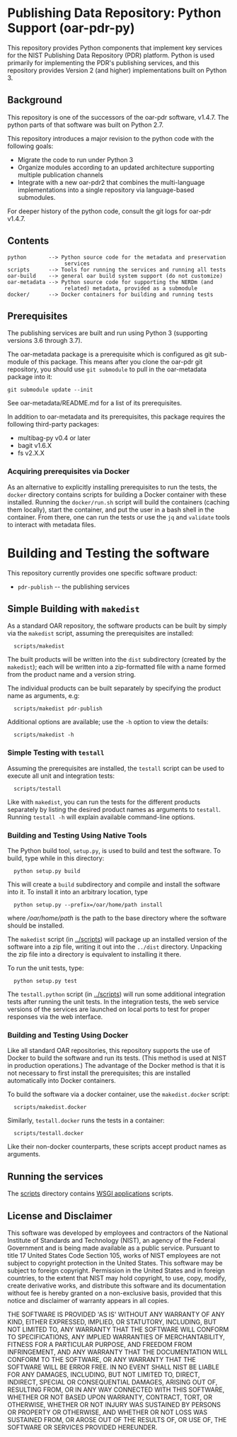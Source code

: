 # Publishing Data Repository: Python Support (oar-pdr-py)

This repository provides Python components that implement key services
for the NIST Publishing Data Repository (PDR) platform.  Python is
used primarily for implementing the PDR's publishing services, and
this repository provides Version 2 (and higher) implementations built
on Python 3.  

## Background

This repository is one of the successors of the oar-pdr software,
v1.4.7.  The python parts of that software was built on Python 2.7.

This repository introduces a major revision to the python code with
the following goals:
  *  Migrate the code to run under Python 3
  *  Organize modules according to an updated architecture supporting
     multiple publication channels
  *  Integrate with a new oar-pdr2 that combines the multi-language
     implementations into a single repository via language-based
     submodules.

For deeper history of the python code, consult the git logs for
oar-pdr v1.4.7.  

## Contents

```
python       --> Python source code for the metadata and preservation
                  services
scripts      --> Tools for running the services and running all tests
oar-build    --> general oar build system support (do not customize)
oar-metadata --> Python source code for supporting the NERDm (and
                  related) metadata, provided as a submodule
docker/      --> Docker containers for building and running tests
```

## Prerequisites

The publishing services are built and run using Python 3 (supporting
versions 3.6 through 3.7).

The oar-metadata package is a prerequisite which is configured as git
sub-module of this package.  This means after you clone the oar-pdr git
repository, you should use `git submodule` to pull in the oar-metadata
package into it:
```
git submodule update --init
```

See oar-metadata/README.md for a list of its prerequisites.

In addition to oar-metadata and its prerequisites, this package requires
the following third-party packages:

* multibag-py v0.4 or later
* bagit v1.6.X
* fs v2.X.X

### Acquiring prerequisites via Docker

As an alternative to explicitly installing prerequisites to run
the tests, the `docker` directory contains scripts for building a
Docker container with these installed.  Running the `docker/run.sh`
script will build the containers (caching them locally), start the
container, and put the user in a bash shell in the container.  From
there, one can run the tests or use the `jq` and `validate` tools to
interact with metadata files.

# Building and Testing the software

This repository currently provides one specific software product:
  *  `pdr-publish` -- the publishing services 

## Simple Building with `makedist`

As a standard OAR repository, the software products can be built by simply via
the `makedist` script, assuming the prerequisites are installed: 

```
  scripts/makedist
```

The built products will be written into the `dist` subdirectory
(created by the `makedist`); each will be written into a zip-formatted
file with a name formed from the product name and a version string.  

The individual products can be built separately by specifying the
product name as arguments, e.g:

```
  scripts/makedist pdr-publish
```

Additional options are available; use the `-h` option to view the
details:

```
  scripts/makedist -h
```

### Simple Testing with `testall`

Assuming the prerequisites are installed, the `testall` script can be
used to execute all unit and integration tests:

```
  scripts/testall
```

Like with `makedist`, you can run the tests for the different products
separately by listing the desired product names as arguments to
`testall`.  Running `testall -h` will explain available command-line
options.

### Building and Testing Using Native Tools

The Python build tool, `setup.py`, is used to build and test the
software.  To build, type while in this directory:

```
  python setup.py build
```

This will create a `build` subdirectory and compile and install the
software into it.  To install it into an arbitrary location, type

```
  python setup.py --prefix=/oar/home/path install
```

where _/oar/home/path_ is the path to the base directory where the
software should be installed.

The `makedist` script (in [../scripts](../scripts)) will package up an
installed version of the software into a zip file, writing it out into
the `../dist` directory.  Unpacking the zip file into a directory is
equivalent to installing it there.

To run the unit tests, type:

```
  python setup.py test
```

The `testall.python` script (in [../scripts](../scripts)) will run
some additional integration tests after running the unit tests.  In
the integration tests, the web service versions of the services are
launched on local ports to test for proper responses via the web
interface.

### Building and Testing Using Docker

Like all standard OAR repositories, this repository supports the use
of Docker to build the software and run its tests.  (This method is
used at NIST in production operations.)  The advantage of the Docker
method is that it is not necessary to first install the
prerequisites; this are installed automatically into Docker
containers.

To build the software via a docker container, use the
`makedist.docker` script: 

```
  scripts/makedist.docker
```

Similarly, `testall.docker` runs the tests in a container:

```
  scripts/testall.docker
```

Like their non-docker counterparts, these scripts accept product names
as arguments.

## Running the services

The [scripts](scripts) directory contains
[WSGI applications](https://docs.python.org/3/library/wsgiref.html) scripts.

## License and Disclaimer

This software was developed by employees and contractors of the
National Institute of Standards and Technology (NIST), an agency of
the Federal Government and is being made available as a public
service. Pursuant to title 17 United States Code Section 105, works of
NIST employees are not subject to copyright protection in the United
States.  This software may be subject to foreign copyright.
Permission in the United States and in foreign countries, to the
extent that NIST may hold copyright, to use, copy, modify, create
derivative works, and distribute this software and its documentation
without fee is hereby granted on a non-exclusive basis, provided that
this notice and disclaimer of warranty appears in all copies.

THE SOFTWARE IS PROVIDED 'AS IS' WITHOUT ANY WARRANTY OF ANY KIND,
EITHER EXPRESSED, IMPLIED, OR STATUTORY, INCLUDING, BUT NOT LIMITED
TO, ANY WARRANTY THAT THE SOFTWARE WILL CONFORM TO SPECIFICATIONS, ANY
IMPLIED WARRANTIES OF MERCHANTABILITY, FITNESS FOR A PARTICULAR
PURPOSE, AND FREEDOM FROM INFRINGEMENT, AND ANY WARRANTY THAT THE
DOCUMENTATION WILL CONFORM TO THE SOFTWARE, OR ANY WARRANTY THAT THE
SOFTWARE WILL BE ERROR FREE.  IN NO EVENT SHALL NIST BE LIABLE FOR ANY
DAMAGES, INCLUDING, BUT NOT LIMITED TO, DIRECT, INDIRECT, SPECIAL OR
CONSEQUENTIAL DAMAGES, ARISING OUT OF, RESULTING FROM, OR IN ANY WAY
CONNECTED WITH THIS SOFTWARE, WHETHER OR NOT BASED UPON WARRANTY,
CONTRACT, TORT, OR OTHERWISE, WHETHER OR NOT INJURY WAS SUSTAINED BY
PERSONS OR PROPERTY OR OTHERWISE, AND WHETHER OR NOT LOSS WAS
SUSTAINED FROM, OR AROSE OUT OF THE RESULTS OF, OR USE OF, THE
SOFTWARE OR SERVICES PROVIDED HEREUNDER. 

